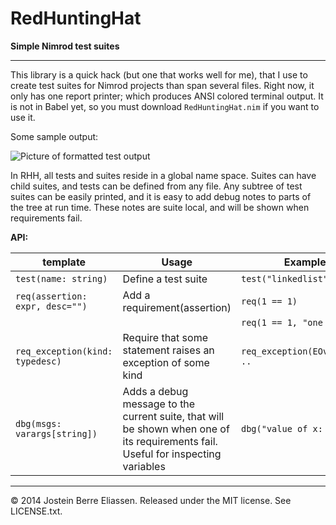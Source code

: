 
RedHuntingHat
=====

**Simple Nimrod test suites**

---

This library is a quick hack (but one that works well for me), that I use to create test suites for Nimrod projects than span several files. Right now, it only has one report printer; which produces ANSI colored terminal output. It is not in Babel yet, so you must download `RedHuntingHat.nim` if you want to use it.

Some sample output:

![Picture of formatted test output](http://i.imgur.com/3pAOgnJ.png)

In RHH, all tests and suites reside in a global name space. Suites can have child suites, and tests can be defined from any file. Any subtree of test suites can be easily printed, and it is easy to add debug notes to parts of the tree at run time. These notes are suite local, and will be shown when requirements fail.


**API:**

 template                               | Usage                         | Example
 -------------------------------------- |------------------------------ | ------------------------------
 `test(name: string)`                   | Define a test suite           | `test("linkedlist"): ..`
 `req(assertion: expr, desc="")`        | Add a requirement(assertion)  | `req(1 == 1)`
                                        |                               | `req(1 == 1, "one is one")`
 `req_exception(kind: typedesc)`        | Require that some statement raises an exception of some kind | `req_exception(EOverflow): ..`
 `dbg(msgs: varargs[string])`           | Adds a debug message to the current suite, that will be shown when one of its requirements fail. Useful for inspecting variables | `dbg("value of x: ", $x)`


---

© 2014 Jostein Berre Eliassen. Released under the MIT license. See LICENSE.txt.
